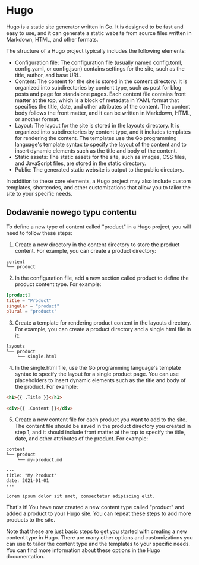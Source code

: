 # Hugo

Hugo is a static site generator written in Go. It is designed to be fast and easy to use, and it can generate a static website from source files written in Markdown, HTML, and other formats.

The structure of a Hugo project typically includes the following elements:

- Configuration file: The configuration file (usually named config.toml, config.yaml, or config.json) contains settings for the site, such as the title, author, and base URL.
- Content: The content for the site is stored in the content directory. It is organized into subdirectories by content type, such as post for blog posts and page for standalone pages. Each content file contains front matter at the top, which is a block of metadata in YAML format that specifies the title, date, and other attributes of the content. The content body follows the front matter, and it can be written in Markdown, HTML, or another format.
- Layout: The layout for the site is stored in the layouts directory. It is organized into subdirectories by content type, and it includes templates for rendering the content. The templates use the Go programming language's template syntax to specify the layout of the content and to insert dynamic elements such as the title and body of the content.
- Static assets: The static assets for the site, such as images, CSS files, and JavaScript files, are stored in the static directory.
- Public: The generated static website is output to the public directory.

In addition to these core elements, a Hugo project may also include custom templates, shortcodes, and other customizations that allow you to tailor the site to your specific needs.

## Dodawanie nowego typu contentu

To define a new type of content called "product" in a Hugo project, you will need to follow these steps:

1. Create a new directory in the content directory to store the product content. For example, you can create a product directory:

```
content
└── product
```

2. In the configuration file, add a new section called product to define the product content type. For example:

```toml
[product]
title = "Product"
singular = "product"
plural = "products"
```

3. Create a template for rendering product content in the layouts directory. For example, you can create a product directory and a single.html file in it:

```
layouts
└── product
    └── single.html
```

4. In the single.html file, use the Go programming language's template syntax to specify the layout for a single product page. You can use placeholders to insert dynamic elements such as the title and body of the product. For example:

```html
<h1>{{ .Title }}</h1>

<div>{{ .Content }}</div>
```

5. Create a new content file for each product you want to add to the site. The content file should be saved in the product directory you created in step 1, and it should include front matter at the top to specify the title, date, and other attributes of the product. For example:

```
content
└── product
    └── my-product.md
```

```
---
title: "My Product"
date: 2021-01-01
---

Lorem ipsum dolor sit amet, consectetur adipiscing elit.
```

That's it! You have now created a new content type called "product" and added a product to your Hugo site. You can repeat these steps to add more products to the site.

Note that these are just basic steps to get you started with creating a new content type in Hugo. There are many other options and customizations you can use to tailor the content type and the templates to your specific needs. You can find more information about these options in the Hugo documentation.
